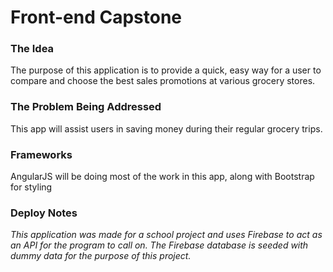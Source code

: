 # Front-end Capstone

### The Idea
The purpose of this application is to provide a quick, easy way for a user to compare and choose the best sales promotions at various grocery stores.  

### The Problem Being Addressed
This app will assist users in saving money during their regular grocery trips.

### Frameworks
AngularJS will be doing most of the work in this app, along with Bootstrap for styling

### Deploy Notes
*This application was made for a school project and uses Firebase to act as an API for the program to call on.  The Firebase database is seeded with dummy data for the purpose of this project.*
